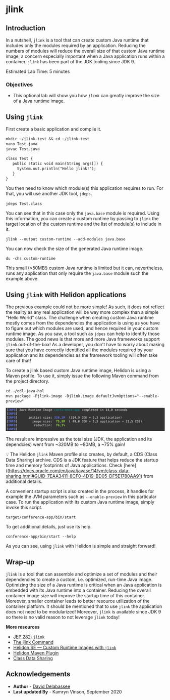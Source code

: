 # jlink

## Introduction

In a nutshell, `jlink` is a tool that can create custom Java runtime that includes only the modules required by an application. Reducing the numbers of modules will reduce the overall size of that custom Java runtime image, a concern especially important when a Java application runs within a container. `jlink` has been part of the JDK tooling since JDK 9.

Estimated Lab Time: 5 minutes

### Objectives
- This optional lab will show you how *`jlink`* can greatly improve the size of a Java runtime image.

## Using `jlink`


First create a basic application and compile it.


```
mkdir ~/jlink-test && cd ~/jlink-test
nano Test.java
javac Test.java
```

```
class Test {
   public static void main(String args[]) {
     System.out.println("Hello jlink!");
   }
}
```

You then need to know which module(s) this application requires to run. For that, you will use another JDK tool, `jdeps`.

`jdeps Test.class`

You can see that in this case only the `java.base` module is required. Using this information, you can create a custom runtime by passing to `jlink` the target location of the custom runtime and the list of module(s) to include in it.

```
jlink --output custom-runtime --add-modules java.base
```

You can now check the size of the generated Java runtime image.

```
du -chs custom-runtime
```

This small (<50MB!) custom Java runtime is limited but it can, nevertheless, runs any application that only require the `java.base` module such the example above.


## Using `jlink` with Helidon applications 


The previous example could not be more simple! As such, it does not reflect the reality as any real application will be way more complex than a simple "Hello World" class. The challenge when creating custom Java runtime mostly comes from the dependencies the application is using as you have to figure out which modules are used, and hence required in your custom runtime image. As you saw, a tool such as `jdpes` can help to identify those modules. The good news is that more and more Java frameworks support `jlink` out-of-the-box! As a developer, you don't have to worry about making sure that you have correctly identified all the modules required by your application and its dependencies as the framework tooling will often take care of that!

To create a jlink based custom Java runtime image, Helidon is using a Maven profile. To use it, simply issue the following Maven command from the project directory.

```
cd ~/odl-java-hol
mvn package -Pjlink-image -Djlink.image.defaultJvmOptions="--enable-preview"
```

![](.././images/lab11-1.png " ")

The result are impressive as the total size (JDK, the application and its dependcies) went from ~320MB to ~80MB, a ~75% gain!

💡 The Helidon `jlink` Maven profile also creates, by default, a CDS (Class Data Sharing) archive. CDS is a JDK feature that helps reduce the startup time and memory footprints of Java applications. Check [here]((https://docs.oracle.com/en/java/javase/14/vm/class-data-sharing.html#GUID-7EAA3411-8CF0-4D19-BD05-DF5E1780AA91) from additional details.

A convenient startup script is also created in the process, it handles for example the JVM parameters such as `--enable-preview` in this particular case. To run the application with its custom Java runtime image, simply invoke this script.

```
target/conference-app/bin/start
```

To get additional details, just use its help.
```
conference-app/bin/start --help
```

As you can see, using `jlink` with Helidon is simple and straight forward!


## Wrap-up

`jlink` is a tool that can assemble and optimize a set of modules and their dependencies to create a custom, i.e. optimized, run-time Java image. Optimizing the size of a Java runtime is critical when an Java application is embedded with its Java runtime into a container. Reducing the overall container image size will improve the startup time of this container. Moreover, smaller container leads to better resource utilization of the container platform.  It should be mentioned that to use `jlink` the application does not need to be modularized! Moreover, `jlink` is available since JDK 9 so there is no valid reason to not leverage `jlink` today!

**More resources**
* [JEP 282: `jlink`](https://openjdk.java.net/jeps/282)
* [The jlink Command](https://docs.oracle.com/en/java/javase/14/docs/specs/man/jlink.html)
* [Helidon SE — Custom Runtime Images with `jlink`](https://helidon.io/docs/v2/#/se/guides/37_jlink_image)
* [Helidon Maven Plugin](https://github.com/oracle/helidon-build-tools/tree/master/helidon-maven-plugin#goal-jlink-image)
* [Class Data Sharing](https://docs.oracle.com/en/java/javase/14/vm/class-data-sharing.html#GUID-7EAA3411-8CF0-4D19-BD05-DF5E1780AA91)

## Acknowledgements

 - **Author** - [David Delabassee](https://delabassee.com)
 - **Last updated By** - Kamryn Vinson, September 2020

